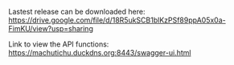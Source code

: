 Lastest release can be downloaded here:
https://drive.google.com/file/d/18R5ukSCB1blKzPSf89ppA05x0a-FimKU/view?usp=sharing

Link to view the API functions:
https://machutichu.duckdns.org:8443/swagger-ui.html
